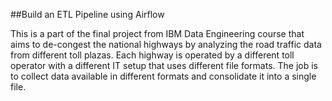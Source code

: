 ##Build an ETL Pipeline using Airflow

This is a part of the final project from IBM Data Engineering course that aims to de-congest the national highways by analyzing the road traffic data from different toll plazas. Each highway is operated by a different toll operator with a different IT setup that uses different file formats. The job is to collect data available in different formats and consolidate it into a single file.


